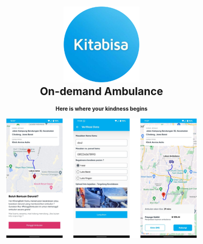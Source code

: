 <h1 align="center">
  <br>
  <a href="#"><img src="https://raw.githubusercontent.com/Kitabisa-On-demand-Ambulance/.github/71ca16a11a3b323c797e4ff892590b911131c00c/profile/img/kitabisalogo.svg" alt="Markdownify" width="200"></a>
  <br>
  On-demand Ambulance
  <br>
</h1>

<h4 align="center">Here is where your kindness begins</h4>

![screenshot](https://raw.githubusercontent.com/Kitabisa-On-demand-Ambulance/.github/main/profile/img/img1.png)

